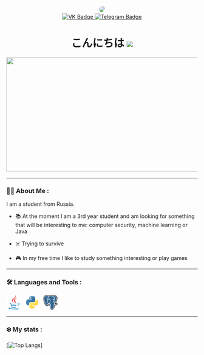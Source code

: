 <div id="header" align="center">
  <img src="https://file.io/1FThZV2Mjj4N" width="150" style="border-radius: 20px;"/>
  <div id="badges">
    <a href="https://vk.com/anthony_winchester">
      <img src="https://img.shields.io/badge/VKontakte-gray?logo=vk&logoColor=white&style=for-the-badge" alt="VK Badge"/>
    </a>
    <a href="https://telegram.me/anthony_winchester">
      <img src="https://img.shields.io/badge/Telegram-grey?logo=telegram&logoColor=white&style=for-the-badge" alt="Telegram Badge"/>
    </a>
    <h1>
      こんにちは
      <img src="https://media.giphy.com/media/hvRJCLFzcasrR4ia7z/giphy.gif" width="30px"/>
    </h1>
</div>
  
<div align="center">
  <img src="https://i.pinimg.com/originals/e2/76/c3/e276c3e600c1f4ac9da417d7a2beaf65.gif" width="600" height="300"/>
</div>
</div>

---
  
### :man_technologist: About Me :
I am a student from Russia.

- :books: At the moment I am a 3rd year student and am looking for something that will be interesting to me: computer security, machine learning or Java

- :skull_and_crossbones: Trying to survive

- :video_game: In my free time I like to study something interesting or play games

---

### :hammer_and_wrench: Languages and Tools :
  <img src = "https://github.com/devicons/devicon/blob/master/icons/java/java-original.svg" title="Java" alt="Java" width="40" height="40"/>&nbsp;
  <img src = "https://github.com/devicons/devicon/blob/master/icons/python/python-original.svg" title="Python" alt="Python" width="40" height="40"/>&nbsp;
  <img src = "https://github.com/devicons/devicon/blob/master/icons/postgresql/postgresql-original.svg" title="PostgreSQL" alt="PostgreSQL" width="40" height="40"/>&nbsp;

---

### :snowflake: My stats :
[![Top Langs](https://github-readme-stats.vercel.app/api/top-langs/?username=FelixWinchester&layout=compact&theme=vision-friendly-dark)]
